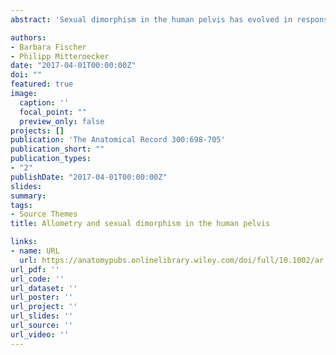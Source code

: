 ```yaml
---
abstract: 'Sexual dimorphism in the human pelvis has evolved in response to several jointly acting selection regimes that result from the pelvis’ multiple roles in locomotion and childbirth, among others. Because human males are, on average, taller than females, some aspects of sexual dimorphism in pelvis shape might result from allometry, the association between stature and pelvis shape across individuals. In this study, they aimed to disentangle and quantify the two components contributing to pelvic sex differences: the allometric component, which emerges as a consequence of dimorphism in stature, and the remaining non‐allometric sexual dimorphism component. A geometric morphometric analysis of a dense set of 3D landmarks, measured on 99 female and male adult individuals was conducted. While pelvis size was similar in both sexes, the average differences in pelvis shape reflected the well‐documented pattern of sexual dimorphism. There was almost no overlap between females and males in shape space. Their analysis showed that pelvis size and shape were similarly associated with stature in both sexes. It was found that dimorphism in the height‐to‐width ratio of the pelvis and in the orientation of the iliac blades was largely allometric, whereas dimorphism in the subpubic angle and the relative size and distance of the acetabula was largely non‐allometric. It was concluded that, in contrast to the overall pelvic proportions, sexual dimorphism in the birth‐relevant pelvic dimensions was mainly of non‐allometric origin and was presumably mediated via steroid hormone secretion during puberty.'

authors:
- Barbara Fischer
- Philipp Mitteroecker
date: "2017-04-01T00:00:00Z"
doi: ""
featured: true
image:
  caption: ''
  focal_point: ""
  preview_only: false
projects: []
publication: 'The Anatomical Record 300:698-705'
publication_short: ""
publication_types:
- "2"
publishDate: "2017-04-01T00:00:00Z"
slides: 
summary: 
tags:
- Source Themes
title: Allometry and sexual dimorphism in the human pelvis

links:
- name: URL
  url: https://anatomypubs.onlinelibrary.wiley.com/doi/full/10.1002/ar.23549
url_pdf: ''
url_code: ''
url_dataset: ''
url_poster: ''
url_project: ''
url_slides: ''
url_source: ''
url_video: ''
---
```


